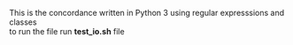 This is the concordance written in Python 3 using regular expresssions and classes <br>
to run the file run <b>test_io.sh</b> file
